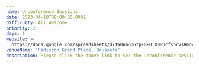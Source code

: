 ```yaml
---
name: Unconference Sessions
date: 2023-04-18T08:00:00.000Z
difficulty: All Welcome
priority: 2
days: 1
website: >-
  https://docs.google.com/spreadsheets/d/1W0uaGDGtpEBEO_XHPUcfsbrvsHmoVhvSHB0ZMPOFZME/edit?usp=sharing
venueName: 'Radisson Grand Place, Brussels'
description: Please click the above link to see the unconference sessions or to add yours!
---
```






